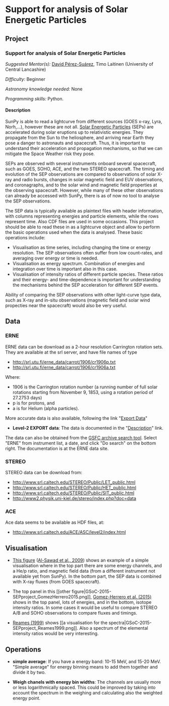 # Support for analysis of Solar Energetic Particles

## Project

### Support for analysis of Solar Energetic Particles

*Suggested Mentor(s):* [David Pérez-Suárez](http://github.com/dpshelio), Timo Laitinen (University of Central Lancashire)

*Difficulty:* Beginner

*Astronomy knowledge needed:* None

*Programming skills:* Python.

#### Description

SunPy is able to read a lightcurve from different sources (GOES x-ray, Lyra, Norh,...), however these are not all.
[Solar Energetic Particles](https://en.wikipedia.org/wiki/Solar_energetic_particles) (SEPs)
are accelerated during solar eruptions up to relativistic energies.
They propagate from the Sun to the heliosphere, and arriving near Earth they pose a danger to
astronauts and spacecraft.
Thus, it is important to understand their acceleration and propagation mechanisms, so that we
can mitigate the Space Weather risk they pose.

SEPs are observed with several instruments onboard several spacecraft, such as GOES, SOHO, ACE,
and the two STEREO spacecraft.
The timing and evolution of the SEP observations are compared to observations of solar X-ray and
radio bursts, changes in solar magnetic field and EUV observations, and coronagraphs, and to the
solar wind and magnetic field properties at the observing spacecraft.
However, while many of these other observations can already be accessed with SunPy, there is as
of now no tool to analyse the SEP observations.

The SEP data is typically available as plaintext files with header information, with columns
representing energies and particle elements, while the rows represent time.
Also CDF files are used in some occasions. This project should be able to read these in as a
lightcurve object and allow to perform the basic operations used when the data is analysed.
These basic operations include:

- Visualisation as time series, including changing the time or energy resolution.
The SEP observations often suffer from low count-rates, and averaging over
energy or time is needed.
- Visualisation as energy spectrum. Combination of energies and integration over
time is important also in this case.
- Visualisation of intensity ratios of different particle species.
These ratios and their energy- and time-dependence is important for understanding
the mechanisms behind the SEP acceleration for different SEP events.

Ability of comparing the SEP observations with other light-curve type data,
such as X-ray and in-situ observations (magnetic field and solar wind propecties
near the spacecraft) would also be very useful.

## Data

### ERNE

ERNE data can be download as a 2-hour resolution Carrington rotation sets.  They are available at the srl server, and have file names of type

- <http://srl.utu.fi/erne_data/carrot/1906/cr1906p.txt>
- <http://srl.utu.fi/erne_data/carrot/1906/cr1906a.txt>

Where:

- 1906 is the Carrington rotation number (a running number of full solar rotations starting from November 9, 1853, using a rotation period of 27.2753 days)
- p is for protons, and
- a is for Helium (alpha particles).

More accurate data is also available, following the link "[Export Data](http://srl.utu.fi/erne_data/main_english.html)"

- **Level-2 EXPORT data**: The data is documented in the "[Description]()" link.

The data can also be obtained from the
[GSFC archive search tool](http://seal.nascom.nasa.gov/cgi-bin/gui_seal).
Select "ERNE" from instrument list, a date, and click
"Do search" on the bottom right.
The documentation is at the ERNE data site.

### STEREO

STEREO data can be download from:

- <http://www.srl.caltech.edu/STEREO/Public/LET_public.html>
- <http://www.srl.caltech.edu/STEREO/Public/HET_public.html>
- <http://www.srl.caltech.edu/STEREO/Public/SIT_public.html>
- <http://www2.physik.uni-kiel.de/stereo/index.php?doc=data>

### ACE

Ace data seems to be available as HDF files, at:

- <http://www.srl.caltech.edu/ACE/ASC/level2/index.html>

## Visualisation

- [This figure](http://www.aanda.org/articles/aa/full_html/2009/13/aa11386-08/img7.gif)
 ([Al-Sawad et al., 2009](http://dx.doi.org/10.1051/0004-6361/200811386))
 shows an example of a simple visualisation where in the top part
 there are some energy channels, and a He/p ratio, and magnetic field
 data (from a different instrument not available yet from SunPy).
 In the bottom part, the SEP data is combined with X-ray fluxes
 (from GOES spacecraft).

- The top panel in this
 [[other figure|GSoC-2015-SEPproject_GomezHerrero2015.png]],
 [Gomez-Herrero et al. (2015)](http://dx.doi.org/10.1088/0004-637X/799/1/55)
 shows in the top panel, lots of energies, and in the bottom,
 isotope intensity ratios.
 In some cases it would be useful to compare STEREO A/B and SOHO
 observations to compare fluxes and timings.

- [Reames (1999)](http://dx.doi.org/10.1023/A:1005105831781) shows
 [[a visualisation for the spectra|GSoC-2015-SEPproject_Reames1999.png]].
 Also a spectrum of the elemental intensity ratios would be
 very interesting.

## Operations

- **simple average**:
 If you have a energy band: 10-15 MeV, and 15-20 MeV.  "Simple average"
 for energy binning means to add them together and divide it by two.

- **Weigh chanels with energy bin widths**:
 The channels are usually more or less logarithmically spaced.
 This could be improved by taking into account the
 spectrum in the weighing and calculating also the weighted energy
 point.
